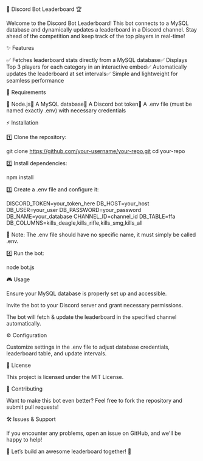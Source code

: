 🚀 Discord Bot Leaderboard 🏆

Welcome to the Discord Bot Leaderboard! This bot connects to a MySQL database and dynamically updates a leaderboard in a Discord channel. Stay ahead of the competition and keep track of the top players in real-time!

✨ Features

✅ Fetches leaderboard stats directly from a MySQL database✅ Displays Top 3 players for each category in an interactive embed✅ Automatically updates the leaderboard at set intervals✅ Simple and lightweight for seamless performance

📌 Requirements

🔹 Node.js🔹 A MySQL database🔹 A Discord bot token🔹 A .env file (must be named exactly .env) with necessary credentials

⚡ Installation

1️⃣ Clone the repository:

git clone https://github.com/your-username/your-repo.git
cd your-repo

2️⃣ Install dependencies:

npm install

3️⃣ Create a .env file and configure it:

DISCORD_TOKEN=your_token_here
DB_HOST=your_host
DB_USER=your_user
DB_PASSWORD=your_password
DB_NAME=your_database
CHANNEL_ID=channel_id
DB_TABLE=ffa
DB_COLUMNS=kills_deagle,kills_rifle,kills_smg,kills_all

🔹 Note: The .env file should have no specific name, it must simply be called .env.

4️⃣ Run the bot:

node bot.js

🎮 Usage

Ensure your MySQL database is properly set up and accessible.

Invite the bot to your Discord server and grant necessary permissions.

The bot will fetch & update the leaderboard in the specified channel automatically.

⚙️ Configuration

Customize settings in the .env file to adjust database credentials, leaderboard table, and update intervals.

📜 License

This project is licensed under the MIT License.

🤝 Contributing

Want to make this bot even better? Feel free to fork the repository and submit pull requests!

🛠 Issues & Support

If you encounter any problems, open an issue on GitHub, and we'll be happy to help!

🚀 Let’s build an awesome leaderboard together! 🎯
